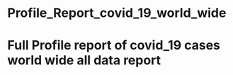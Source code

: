# Profile_Report_covid_19_world_wide
# Full Profile report of covid_19 cases world wide all data report
